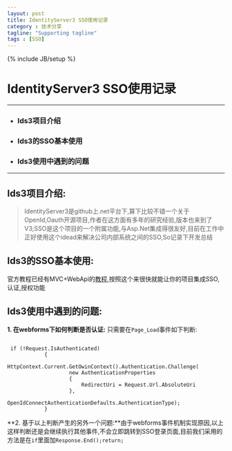 ```yaml
---
layout: post
title: IdentityServer3 SSO使用记录
category : 技术分享
tagline: "Supporting tagline"
tags : [SSO]
---
```

{% include JB/setup %}

# IdentityServer3 SSO使用记录
---
* ### Ids3项目介绍
* ### Ids3的SSO基本使用
* ### Ids3使用中遇到的问题
***
<!--break-->

## Ids3项目介绍:

> IdentityServer3是github上.net平台下,算下比较不错一个关于OpenId,Oauth开源项目,作者在这方面有多年的研究经验,版本也来到了V3;SSO是这个项目的一个附属功能,与Asp.Net集成得很友好,目前在工作中正好使用这个idead来解决公司内部系统之间的SSO,So记录下开发总结

## Ids3的SSO基本使用:

官方教程已经有MVC+WebApi的[教程](https://identityserver.github.io/Documentation/docsv2/overview/mvcGettingStarted.html),按照这个来很快就能让你的项目集成SSO,认证,授权功能

## Ids3使用中遇到的问题:

**1. 在webforms下如何判断是否认证:** 只需要在`Page_Load`事件如下判断:  
<pre><code>
 if (!Request.IsAuthenticated)
            {
                HttpContext.Current.GetOwinContext().Authentication.Challenge(
                    new AuthenticationProperties
                    {
                        RedirectUri = Request.Url.AbsoluteUri
                    },
                    OpenIdConnectAuthenticationDefaults.AuthenticationType);
            }
</code></pre>
**2. 基于以上判断产生的另外一个问题:**由于webforms事件机制实现原因,以上这样判断还是会继续执行其他事件,不会立即跳转到SSO登录页面,目前我们采用的方法是在`if`里面加`Response.End();return;`
